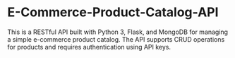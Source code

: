 # E-Commerce-Product-Catalog-API
This is a RESTful API built with Python 3, Flask, and MongoDB for managing a simple e-commerce product catalog. The API supports CRUD operations for products and requires authentication using API keys.
